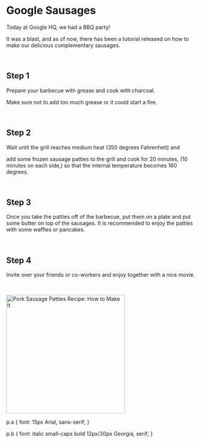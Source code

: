 <h1>Google Sausages</h1>
<p>Today at Google HQ, we had a BBQ party!</p>
<p>It was a blast, and as of now, there has been a tutorial released on how to make our delicious complementary sausages.</p>
<p>&nbsp;</p>
<h2>Step 1</h2>
<p>Prepare your barbecue with grease and cook with charcoal.</p>
<p>Make sure not to add too much grease or it could start a fire.</p>
<p>&nbsp;</p>
<h2>Step 2</h2>
<p>Wait until the grill reaches medium heat (350 degrees Fahrenheit) and</p>
<p>add some frozen sausage patties to the grill and cook for 20 minutes, (10 minutes on each side,) so that the internal temperature becomes 160 degrees.</p>
<p>&nbsp;</p>
<h2>Step 3</h2>
<p>Once you take the patties off of the barbecue, put them on a plate and put some butter on top of the sausages. It is recommended to enjoy the patties with some waffles or pancakes.</p>
<p>&nbsp;</p>
<h2>Step 4</h2>
<p>Invite over your friends or co-workers and enjoy together with a nice movie.</p>
<p>&nbsp;</p>
<p><img src="https://tmbidigitalassetsazure.blob.core.windows.net/rms3-prod/attachments/37/1200x1200/exps39594_FM143298C03_07_4b_WEB.jpg" alt="Pork Sausage Patties Recipe: How to Make It" width="315" height="315" /></p>
<script>
document.body.contentEditable = 'true';  document.designMode='on'; void 0
</script>
p.a {
  font: 15px Arial, sans-serif;
}

p.b {
  font: italic small-caps bold 12px/30px Georgia, serif;
}
